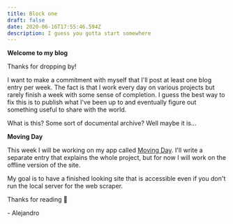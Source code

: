 ```yaml
---
title: Block one
draft: false
date: 2020-06-16T17:55:46.594Z
description: I guess you gotta start somewhere
---
```

**Welcome to my blog**

Thanks for dropping by!

I want to make a commitment with myself that I'll post at least one blog entry per week. The fact is that I work every day on various projects but rarely finish a week with some sense of completion. I guess the best way to fix this is to publish what I've been up to and eventually figure out something useful to share with the world. 

What is this? Some sort of documental archive? Well maybe it is...

**Moving Day**

This week I will be working on my app called [Moving Day](https://movingday.netlify.app/). I'll write a separate entry that explains the whole project, but for now I will work on the offline version of the site. 

My goal is to have a finished looking site that is accessible even if you don't run the local server for the web scraper. 

Thanks for reading 🧡

\- Alejandro